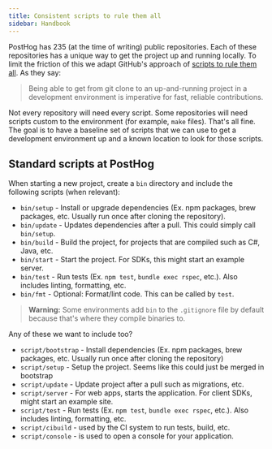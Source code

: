 ```yaml
---
title: Consistent scripts to rule them all
sidebar: Handbook
---
```


PostHog has 235 (at the time of writing) public repositories. Each of these repositories has a unique way to get the project up and running locally. To limit the friction of this we adapt GitHub's approach of [scripts to rule them all](https://github.blog/engineering/engineering-principles/scripts-to-rule-them-all/). As they say:

> Being able to get from git clone to an up-and-running project in a development environment is imperative for fast, reliable contributions.

Not every repository will need every script. Some repositories will need scripts custom to the environment (for example, `make` files). That's all fine. The goal is to have a baseline set of scripts that we can use to get a development environment up and a known location to look for those scripts.

## Standard scripts at PostHog

When starting a new project, create a `bin` directory and include the following scripts (when relevant):

* `bin/setup` - Install or upgrade dependencies (Ex. npm packages, brew packages, etc. Usually run once after cloning the repository).
* `bin/update` - Updates dependencies after a pull. This could simply call `bin/setup`.
* `bin/build` - Build the project, for projects that are compiled such as C#, Java, etc.
* `bin/start` - Start the project. For SDKs, this might start an example server.
* `bin/test` - Run tests (Ex. `npm test`, `bundle exec rspec`, etc.). Also includes linting, formatting, etc.
* `bin/fmt` - Optional: Format/lint code. This can be called by `test`.

> **Warning:** Some environments add `bin` to the `.gitignore` file by default because that's where they compile binaries to.

Any of these we want to include too?

* `script/bootstrap` - Install dependencies (Ex. npm packages, brew packages, etc. Usually run once after cloning the repository)
* `script/setup` - Setup the project. Seems like this could just be merged in bootstrap
* `script/update` - Update project after a pull such as migrations, etc.
* `script/server` - For web apps, starts the application. For client SDKs, might start an example site.
* `script/test` - Run tests (Ex. `npm test`, `bundle exec rspec`, etc.). Also includes linting, formatting, etc.
* `script/cibuild` - used by the CI system to run tests, build, etc.
* `script/console` - is used to open a console for your application.